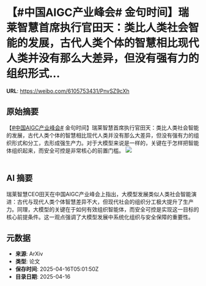 # 【#中国AIGC产业峰会# 金句时间】瑞莱智慧首席执行官田天：类比人类社会智能的发展，古代人类个体的智慧相比现代人类并没有那么大差异，但没有强有力的组织形式...

**URL**: https://weibo.com/6105753431/PnvSZ9cXh

## 原始摘要

【<a href="https://m.weibo.cn/search?containerid=231522type%3D1%26t%3D10%26q%3D%23%E4%B8%AD%E5%9B%BDAIGC%E4%BA%A7%E4%B8%9A%E5%B3%B0%E4%BC%9A%23&amp;extparam=%23%E4%B8%AD%E5%9B%BDAIGC%E4%BA%A7%E4%B8%9A%E5%B3%B0%E4%BC%9A%23" data-hide=""><span class="surl-text">#中国AIGC产业峰会#</span></a> 金句时间】瑞莱智慧首席执行官田天：类比人类社会智能的发展，古代人类个体的智慧相比现代人类并没有那么大差异，但没有强有力的组织形式和分工，去形成强生产力。对于大模型来说是一样的，关键在于怎样把智能体组织起来，而安全可控是非常核心的前置门槛。 <img style="" src="https://tvax4.sinaimg.cn/large/006Fd7o3ly1i0ik9f6eydj30yi1tudzz.jpg" referrerpolicy="no-referrer"><br><br>

## AI 摘要

瑞莱智慧CEO田天在中国AIGC产业峰会上指出，大模型发展类似人类社会智能演进：古代与现代人类个体智慧差异不大，但现代社会的组织分工极大提升了生产力。同理，大模型的关键在于如何有效组织智能体，而安全可控是实现这一目标的核心前提条件。这一观点强调了大模型发展中系统化组织与安全保障的重要性。

## 元数据

- **来源**: ArXiv
- **类型**: 论文
- **保存时间**: 2025-04-16T05:01:50Z
- **目录日期**: 2025-04-16
